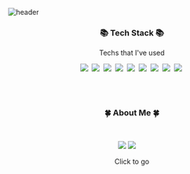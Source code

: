 <!-- Juyoung Kang -->
![header](https://capsule-render.vercel.app/api?type=soft&color=auto&height=150&section=header&text=Juyoung%20Kang&fontSize=70&animation=twinkling)


<h3 align="center">📚 Tech Stack 📚</h3>
<p align="center">Techs that I've used</p>

<p align = "center">
  <img src="https://img.shields.io/badge/Java-006D5C?style=flat-square&logo=Java&logoColor=white"/></a>&nbsp 
  <img src="https://img.shields.io/badge/javascript-%23323330.svg?style=for-the-badge&logo=javascript&logoColor=%23F7DF1E"/></a>&nbsp 
  <img src="https://img.shields.io/badge/python-3670A0?style=for-the-badge&logo=python&logoColor=ffdd54"/></a>&nbsp 
  <img src="https://img.shields.io/badge/Spring-green?style=flat-square&logo=spring&logoColor=white"/></a>&nbsp  
  <img src="https://img.shields.io/badge/node.js-6DA55F?style=for-the-badge&logo=node.js&logoColor=white"/></a>&nbsp 
  <img src="https://img.shields.io/badge/html5-%23E34F26.svg?style=for-the-badge&logo=html5&logoColor=white"/></a>&nbsp 
  <img src="https://img.shields.io/badge/css3-%231572B6.svg?style=for-the-badge&logo=css3&logoColor=white"/></a>&nbsp 
  <img src="https://img.shields.io/badge/Oracle-F80000?style=for-the-badge&logo=oracle&logoColor=white"/></a>&nbsp 
  <img src="https://img.shields.io/badge/mysql-%2300f.svg?style=for-the-badge&logo=mysql&logoColor=white"/></a>&nbsp 
  <br>
</p>

<br><br>
<h3 align="center">🍀 About Me 🍀</h3><br>

<p align="center">
    <a href="https://equal-draw-0f9.notion.site/Juyoung-Kang-92e6cf4500dd4105bc564a2d563cdebd"><img src="https://img.shields.io/badge/Notion-Portfolio-9cf?style=for-the-badge&logo=notion&logoColor=9cf"/></a>
    <a href="https://seojoo21.tistory.com"><img src="https://img.shields.io/badge/Tistory-Tech Blog-EEEEEE?style=for-the-badge&logo=Blogger&logoColor=white"/></a>&nbsp; &nbsp; &nbsp;
</p>

<p align="center">Click to go </p>
